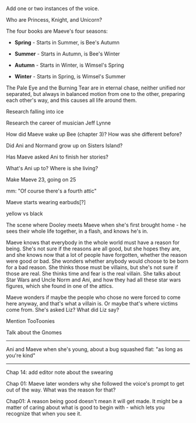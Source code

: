Add one or two instances of the voice.  

Who are Princess, Knight, and Unicorn?

The four books are Maeve's four seasons:

- **Spring** - Starts in Summer, is Bee's Autumn

- **Summer** - Starts in Autumn, is Bee's Winter

- **Autumn** - Starts in Winter, is Wimsel's Spring

- **Winter** - Starts in Spring, is Wimsel's Summer

The Pale Eye and the Burning Tear are in eternal chase, neither unified nor separated, but always in balanced motion from one to the other, preparing each other's way, and this causes all life around them.

Research falling into ice

Research the career of musician Jeff Lynne

How did Maeve wake up Bee (chapter 3)? How was she different before?

Did Ani and Normand grow up on Sisters Island?

Has Maeve asked Ani to finish her stories?

What's Ani up to? Where is she living?

Make Maeve 23, going on 25

mm: "Of course there's a fourth attic"

Maeve starts wearing earbuds[?]

yellow vs black

The scene where Dooley meets Maeve when she's first brought home - he sees their whole life together, in a flash, and knows he's in.

Maeve knows that everybody in the whole world must have a reason for being. She's not sure if the reasons are all good, but she hopes they are, and she knows now that a lot of people have forgotten, whether the reason were good or bad. She wonders whether anybody would choose to be born for a bad reason. She thinks those must be villains, but she's not sure if those are real. She thinks time and fear is the real villain. She talks about Star Wars and Uncle Norm and Ani, and how they had all these star wars figures, which she found in one of the attics.

Maeve wonders if maybe the people who chose no were forced to come here anyway, and that's what a villain is. Or maybe that's where victims come from. She's asked Liz? What did Liz say?

Mention TooToonies

Talk about the Gnomes

---

Ani and Maeve when she's young, about a bug squashed flat: "as long as you're kind"

---

Chap 14: add editor note about the swearing

Chap 01: Maeve later wonders why she followed the voice's prompt to get out of the way. What was the reason for that?

Chap01: A reason being good doesn't mean it will get made. It might be a matter of caring about what is good to begin with - which lets you recognize that when you see it. 

